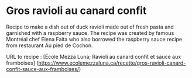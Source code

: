 # Gros ravioli au canard confit

Recipe to make a dish out of duck ravioli made out of fresh pasta and garnished with a raspberry sauce.
The recipe was created by famous Montréal chef Elena Faita who also borrowed the raspberry sauce recipe from restaurant Au pied de Cochon.

URL to recipe : [École Mezza Luna; Ravioli au canard confit et sauce aux framboises] (https://www.ecolemezzaluna.ca/recette/gros-ravioli-canard-confit-sauce-aux-framboises/)

